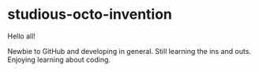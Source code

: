 # studious-octo-invention

Hello all!

Newbie to GitHub and developing in general. Still learning the ins and outs. 
Enjoying learning about coding.
